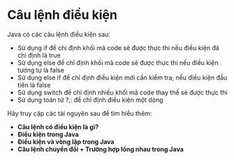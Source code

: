 # Câu lệnh điều kiện
Java có các câu lệnh điều kiện sau:
- Sử dụng if để chỉ định khối mã code sẽ được thực thi nếu điều kiện đã chỉ định là true
- Sử dụng else để chỉ định khối mã code sẽ được thực thi nếu điều kiện tương tự là false
- Sử dụng else if để chỉ định điều kiện mới cần kiểm tra; nếu điều kiện đầu tiên là false
- Sử dụng switch để chỉ định nhiều khối mã code thay thế sẽ được thực thi
- Sử dụng toán tử ?,: để chỉ định điều kiện một dòng

Hãy truy cập các tài nguyên sau để tìm hiểu thêm:
- **Câu lệnh có điều kiện là gì?**
- **Điều kiện trong Java**
- **Điều kiện và vòng lặp trong Java**
- **Câu lệnh chuyển đổi + Trường hợp lồng nhau trong Java**